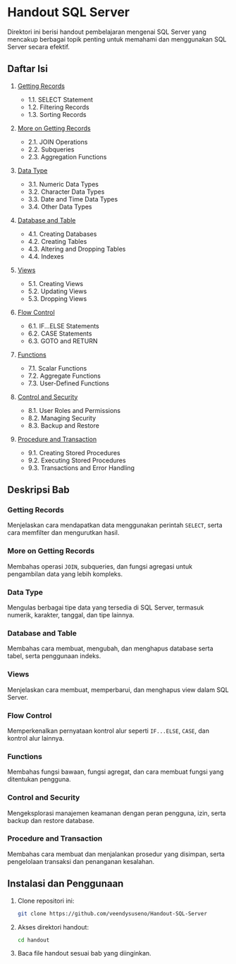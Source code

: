 # Handout SQL Server

Direktori ini berisi handout pembelajaran mengenai SQL Server yang mencakup berbagai topik penting untuk memahami dan menggunakan SQL Server secara efektif.

## Daftar Isi

1. [Getting Records](#getting-records)

   - 1.1. SELECT Statement
   - 1.2. Filtering Records
   - 1.3. Sorting Records

2. [More on Getting Records](#more-on-getting-records)

   - 2.1. JOIN Operations
   - 2.2. Subqueries
   - 2.3. Aggregation Functions

3. [Data Type](#data-type)

   - 3.1. Numeric Data Types
   - 3.2. Character Data Types
   - 3.3. Date and Time Data Types
   - 3.4. Other Data Types

4. [Database and Table](#database-and-table)

   - 4.1. Creating Databases
   - 4.2. Creating Tables
   - 4.3. Altering and Dropping Tables
   - 4.4. Indexes

5. [Views](#views)

   - 5.1. Creating Views
   - 5.2. Updating Views
   - 5.3. Dropping Views

6. [Flow Control](#flow-control)

   - 6.1. IF...ELSE Statements
   - 6.2. CASE Statements
   - 6.3. GOTO and RETURN

7. [Functions](#functions)

   - 7.1. Scalar Functions
   - 7.2. Aggregate Functions
   - 7.3. User-Defined Functions

8. [Control and Security](#control-and-security)

   - 8.1. User Roles and Permissions
   - 8.2. Managing Security
   - 8.3. Backup and Restore

9. [Procedure and Transaction](#procedure-and-transaction)
   - 9.1. Creating Stored Procedures
   - 9.2. Executing Stored Procedures
   - 9.3. Transactions and Error Handling

## Deskripsi Bab

### Getting Records

Menjelaskan cara mendapatkan data menggunakan perintah `SELECT`, serta cara memfilter dan mengurutkan hasil.

### More on Getting Records

Membahas operasi `JOIN`, subqueries, dan fungsi agregasi untuk pengambilan data yang lebih kompleks.

### Data Type

Mengulas berbagai tipe data yang tersedia di SQL Server, termasuk numerik, karakter, tanggal, dan tipe lainnya.

### Database and Table

Membahas cara membuat, mengubah, dan menghapus database serta tabel, serta penggunaan indeks.

### Views

Menjelaskan cara membuat, memperbarui, dan menghapus view dalam SQL Server.

### Flow Control

Memperkenalkan pernyataan kontrol alur seperti `IF...ELSE`, `CASE`, dan kontrol alur lainnya.

### Functions

Membahas fungsi bawaan, fungsi agregat, dan cara membuat fungsi yang ditentukan pengguna.

### Control and Security

Mengeksplorasi manajemen keamanan dengan peran pengguna, izin, serta backup dan restore database.

### Procedure and Transaction

Membahas cara membuat dan menjalankan prosedur yang disimpan, serta pengelolaan transaksi dan penanganan kesalahan.

## Instalasi dan Penggunaan

1. Clone repositori ini:
   ```bash
   git clone https://github.com/veendysuseno/Handout-SQL-Server
   ```
2. Akses direktori handout:
   ```bash
   cd handout
   ```
3. Baca file handout sesuai bab yang diinginkan.
